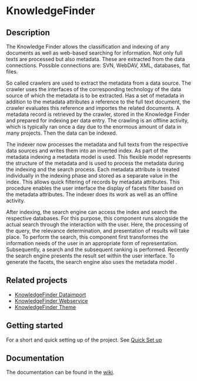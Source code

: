 # KnowledgeFinder

## Description

The Knowledge Finder allows the classification and indexing of any documents as well as web-based searching for information. Not only full texts are processed but also metadata. These are extracted from the data connections. Possible connections are: SVN, WebDAV, XML, databases, flat files.

So called crawlers are used to extract the metadata from a data source. The crawler uses the interfaces of the corresponding technology of the data source of which the metadata is to be extracted. Has a set of metadata in addition to the metadata attributes a reference to the full text document, the crawler evaluates this reference and importes the related documents. A metadata record is retrieved by the crawler, stored in the Knowledge Finder and prepared for indexing per data entry. The crawling is an offline activity, which is typically ran once a day due to the enormous amount of data in many projects. Then the data can be indexed.

The indexer now processes the metadata and full texts from the respective data sources and writes them into an inverted index. As part of the metadata indexing a metadata model is used. This flexible model represents the structure of the metadata and is used to process the metadata during the indexing and the search process. Each metadata attribute is treated individually in the indexing phase and stored as a separate value in the index. This allows quick filtering of records by metadata attributes. This procedure enables the user interface the display of facets filter based on the metadata attributes. The indexer does its work as well as an offline activity.

After indexing, the search engine can access the index and search the respective databases. For this purpose, this component runs alongside the actual search through the interaction with the user. Here, the processing of the query, the relevance determination, and presentation of results will take place. To perform the search, this component first transformes the information needs of the user in an appropriate form of representation. Subsequently, a search and the subsequent ranking is performed. Recently the search engine presents the result set within the user interface. To generate the facets, the search engine also uses the metadata model .

## Related projects

* [KnowledgeFinder Dataimport](https://github.com/KnowledgeFinder/knowledgefinder-dataimport)
* [KnowledgeFinder Webservice](https://github.com/KnowledgeFinder/knowledgefinder-webservice)
* [KnowledgeFinder Theme](https://github.com/KnowledgeFinder/knowledgefinder-theme)

## Getting started

For a short and quick setting up of the project. See [Quick Set up](https://github.com/KnowledgeFinder/knowledgefinder-core/wiki/Quick-Set-up)

## Documentation

The documentation can be found in the [wiki](https://github.com/KnowledgeFinder/knowledgefinder-core/wiki).
